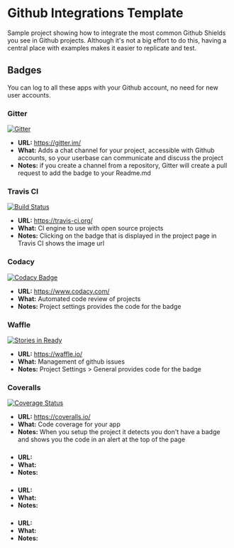 # Github Integrations Template

Sample project showing how to integrate the most common Github Shields you see in Github projects.
Although it's not a big effort to do this, having a central place with examples makes it easier to replicate and test.

## Badges

You can log to all these apps with your Github account, no need for new user accounts.

### Gitter

[![Gitter](https://badges.gitter.im/Join%20Chat.svg)](https://gitter.im/pvillega/github-integrations-template?utm_source=badge&utm_medium=badge&utm_campaign=pr-badge&utm_content=badge)

* **URL:** https://gitter.im/
* **What:** Adds a chat channel for your project, accessible with Github accounts, so your userbase can communicate and discuss the project
* **Notes:** if you create a channel from a repository, Gitter will create a pull request to add the badge to your Readme.md

### Travis CI

[![Build Status](https://travis-ci.org/pvillega/github-integrations-template.svg)](https://travis-ci.org/pvillega/github-integrations-template)

* **URL:** https://travis-ci.org/
* **What:** CI engine to use with open source projects
* **Notes:** Clicking on the badge that is displayed in the project page in Travis CI shows the image url

### Codacy

[![Codacy Badge](https://api.codacy.com/project/badge/05b65e469d1041c29e77d558a53aef5a)](https://www.codacy.com/app/pere-villega/github-integrations-template)

* **URL:** https://www.codacy.com/
* **What:** Automated code review of projects
* **Notes:** Project settings provides the code for the badge

### Waffle

[![Stories in Ready](https://badge.waffle.io/pvillega/github-integrations-template.svg?label=ready&title=Ready)](http://waffle.io/pvillega/github-integrations-template)

* **URL:** https://waffle.io/
* **What:** Management of github issues
* **Notes:** Project Settings > General provides code for the badge

### Coveralls

[![Coverage Status](https://coveralls.io/repos/pvillega/github-integrations-template/badge.svg?branch=master&service=github)](https://coveralls.io/github/pvillega/github-integrations-template?branch=master)

* **URL:** https://coveralls.io/
* **What:** Code coverage for your app
* **Notes:** When you setup the project it detects you don't have a badge and shows you the code in an alert at the top of the page

###

* **URL:**
* **What:**
* **Notes:**

###

* **URL:**
* **What:**
* **Notes:**

###

* **URL:**
* **What:**
* **Notes:**


